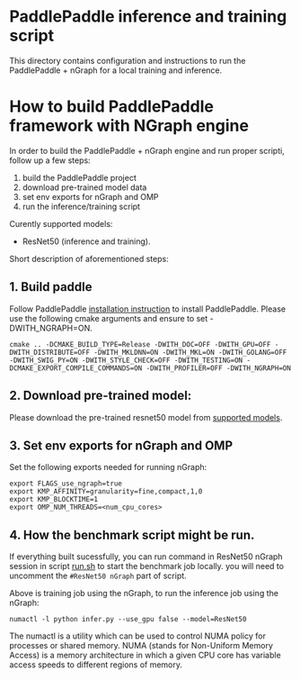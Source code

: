 
# PaddlePaddle inference and training script
This directory contains configuration and instructions to run the PaddlePaddle + nGraph for a local training and inference.

# How to build PaddlePaddle framework with NGraph engine
In order to build the PaddlePaddle + nGraph engine and run proper scripti,  follow up a few steps:
1. build the PaddlePaddle project
2. download pre-trained model data
3. set env exports for nGraph and OMP
5. run the inference/training script

Curently supported models:
* ResNet50 (inference and training).

Short description of aforementioned steps:

## 1. Build paddle
Follow PaddlePaddle [installation instruction](https://github.com/PaddlePaddle/models/tree/develop/fluid/PaddleCV/image_classification#installation) to install PaddlePaddle. Please use the following cmake arguments and ensure to set -DWITH_NGRAPH=ON.  
```
cmake .. -DCMAKE_BUILD_TYPE=Release -DWITH_DOC=OFF -DWITH_GPU=OFF -DWITH_DISTRIBUTE=OFF -DWITH_MKLDNN=ON -DWITH_MKL=ON -DWITH_GOLANG=OFF -DWITH_SWIG_PY=ON -DWITH_STYLE_CHECK=OFF -DWITH_TESTING=ON -DCMAKE_EXPORT_COMPILE_COMMANDS=ON -DWITH_PROFILER=OFF -DWITH_NGRAPH=ON
```
## 2. Download pre-trained model:
Please download the pre-trained resnet50 model from [supported models](https://github.com/PaddlePaddle/models/tree/72dcc7c1a8d5de9d19fbd65b4143bd0d661eee2c/fluid/PaddleCV/image_classification#supported-models-and-performances).


## 3. Set env exports for nGraph and OMP
Set the following exports needed for running nGraph:
```
export FLAGS_use_ngraph=true
export KMP_AFFINITY=granularity=fine,compact,1,0
export KMP_BLOCKTIME=1
export OMP_NUM_THREADS=<num_cpu_cores>
```

## 4. How the benchmark script might be run.
If everything built sucessfully, you can run command in ResNet50 nGraph session in script [run.sh](https://github.com/PaddlePaddle/models/blob/develop/fluid/PaddleCV/image_classification/run.sh) to start the benchmark job locally. you will need to uncomment the `#ResNet50 nGraph` part of script.

Above is training job using the nGraph, to run the inference job using the nGraph:
```
numactl -l python infer.py --use_gpu false --model=ResNet50
```

The numactl is a utility which can be used to control NUMA policy for processes or shared memory. NUMA (stands for Non-Uniform Memory Access) is a memory architecture in which a given CPU core has variable access speeds to different regions of memory.
